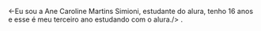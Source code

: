 <-Eu sou a Ane Caroline Martins Simioni, estudante do alura, tenho 16 anos e esse é meu terceiro ano estudando com o alura./>
.[](https://media1.tenor.com/m/wXyvmX1gAy0AAAAC/omg-barbie.gif)
